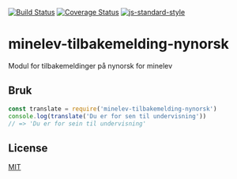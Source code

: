 [![Build Status](https://travis-ci.org/telemark/minelev-tilbakemelding-nynorsk.svg?branch=master)](https://travis-ci.org/telemark/minelev-tilbakemelding-nynorsk)
[![Coverage Status](https://coveralls.io/repos/telemark/minelev-tilbakemelding-nynorsk/badge.svg?branch=master&service=github)](https://coveralls.io/github/telemark/minelev-tilbakemelding-nynorsk?branch=master)
[![js-standard-style](https://img.shields.io/badge/code%20style-standard-brightgreen.svg?style=flat)](https://github.com/feross/standard)

# minelev-tilbakemelding-nynorsk

Modul for tilbakemeldinger på nynorsk for minelev

## Bruk

```JavaScript
const translate = require('minelev-tilbakemelding-nynorsk')
console.log(translate('Du er for sen til undervisning'))
// => 'Du er for sein til undervisning'
```

## License

[MIT](LICENSE)
